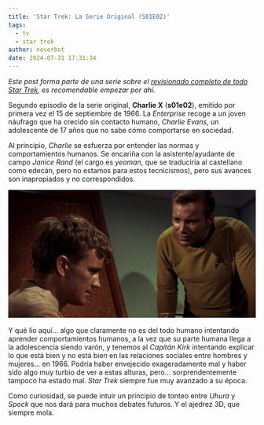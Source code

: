 ```yaml
---
title: 'Star Trek: La Serie Original (S01E02)'
tags:
  - tv
  - star trek
author: neverbot
date: 2024-07-31 17:31:34
---
```


*Este post forma parte de una serie sobre el [revisionado completo de todo Star Trek](/tv/star-trek/), es recomendable empezar por ahí.*

Segundo episodio de la serie original, **Charlie X** (**s01e02**), emitido por primera vez el 15 de septiembre de 1966. La *Enterprise* recoge a un joven náufrago que ha crecido sin contacto humano, *Charlie Evans*, un adolescente de 17 años que no sabe cómo comportarse en sociedad.

Al principio, *Charlie* se esfuerza por entender las normas y comportamientos humanos. Se encariña con la asistente/ayudante de campo *Janice Rand* (el cargo es *yeoman*, que se traduciría al castellano como edecán, pero no estamos para estos tecnicismos), pero sus avances son inapropiados y no correspondidos.

![charlie-x](./star-trek-la-serie-original-s01e02/charlie-x.jpg)

Y qué lío aquí... algo que claramente no es del todo humano intentando aprender comportamientos humanos, a la vez que su parte humana llega a la adolescencia siendo varón, y tenemos al *Capitán Kirk* intentando explicar lo que está bien y no está bien en las relaciones sociales entre hombres y mujeres... en 1966. Podría haber envejecido exageradamente mal y haber sido algo muy turbio de ver a estas alturas, pero... sorprendentemente tampoco ha estado mal. *Star Trek* siempre fue muy avanzado a su época.

Como curiosidad, se puede intuir un principio de tonteo entre *Uhura* y *Spock* que nos dará para muchos debates futuros. Y el ajedrez 3D, que siempre mola.
